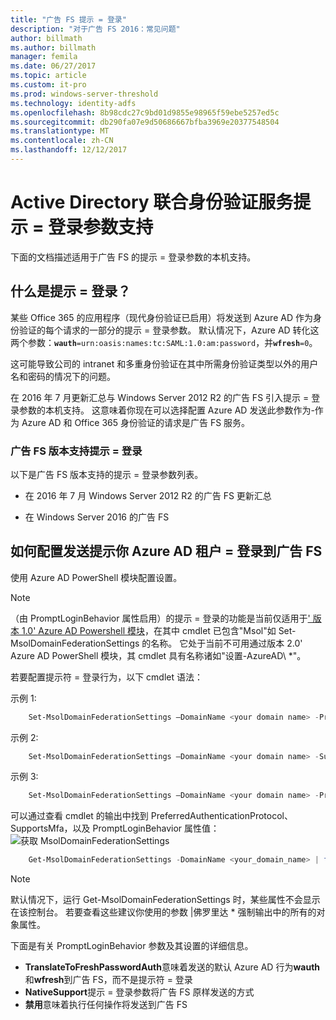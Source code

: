 ```yaml
---
title: "广告 FS 提示 = 登录"
description: "对于广告 FS 2016：常见问题"
author: billmath
ms.author: billmath
manager: femila
ms.date: 06/27/2017
ms.topic: article
ms.custom: it-pro
ms.prod: windows-server-threshold
ms.technology: identity-adfs
ms.openlocfilehash: 8b98cdc27c9bd01d9855e98965f59ebe5257ed5c
ms.sourcegitcommit: db290fa07e9d50686667bfba3969e20377548504
ms.translationtype: MT
ms.contentlocale: zh-CN
ms.lasthandoff: 12/12/2017
---
```

# <a name="active-directory-federation-services-promptlogin-parameter-support"></a>Active Directory 联合身份验证服务提示 = 登录参数支持
下面的文档描述适用于广告 FS 的提示 = 登录参数的本机支持。

## <a name="what-is-promptlogin"></a>什么是提示 = 登录？  

某些 Office 365 的应用程序（现代身份验证已启用）将发送到 Azure AD 作为身份验证的每个请求的一部分的提示 = 登录参数。  默认情况下，Azure AD 转化这两个参数：<code><b>wauth</b>=urn:oasis:names:tc:SAML:1.0:am:password</code>，并<code><b>wfresh</b>=0</code>。

这可能导致公司的 intranet 和多重身份验证在其中所需身份验证类型以外的用户名和密码的情况下的问题。  

在 2016 年 7 月更新汇总与 Windows Server 2012 R2 的广告 FS 引入提示 = 登录参数的本机支持。  这意味着你现在可以选择配置 Azure AD 发送此参数作为-作为 Azure AD 和 Office 365 身份验证的请求是广告 FS 服务。

### <a name="ad-fs-versions-that-support-promptlogin"></a>广告 FS 版本支持提示 = 登录
以下是广告 FS 版本支持的提示 = 登录参数列表。

- 在 2016 年 7 月 Windows Server 2012 R2 的广告 FS 更新汇总

- 在 Windows Server 2016 的广告 FS

## <a name="how-do-to-configure-your-azure-ad-tenant-to-send-promptlogin-to-ad-fs"></a>如何配置发送提示你 Azure AD 租户 = 登录到广告 FS

使用 Azure AD PowerShell 模块配置设置。

> [!NOTE]
> （由 PromptLoginBehavior 属性启用）的提示 = 登录的功能是当前仅适用于[' 版本 1.0' Azure AD Powershell 模块](https://connect.microsoft.com/site1164/Downloads/DownloadDetails.aspx?DownloadID=59185)，在其中 cmdlet 已包含"Msol"如 Set-MsolDomainFederationSettings 的名称。  它处于当前不可用通过版本 2.0' Azure AD PowerShell 模块，其 cmdlet 具有名称诸如"设置-AzureAD\ *"。

若要配置提示符 = 登录行为，以下 cmdlet 语法：

示例 1:
```powershell
    Set-MsolDomainFederationSettings –DomainName <your domain name> -PreferredAuthenticationProtocol <your current protocol setting> 
```

示例 2:
```powershell
    Set-MsolDomainFederationSettings –DomainName <your domain name> -SupportsMfa <$True|$False>
```

示例 3:
```powershell
    Set-MsolDomainFederationSettings –DomainName <your domain name> -PromptLoginBehavior <TranslateToFreshPasswordAuth|NativeSupport|Disabled>
```

 
 可以通过查看 cmdlet 的输出中找到 PreferredAuthenticationProtocol、SupportsMfa，以及 PromptLoginBehavior 属性值：![获取 MsolDomainFederationSettings](media/AD-FS-Prompt-Login/GetMsol.png)
```powershell
    Get-MsolDomainFederationSettings -DomainName <your_domain_name> | fl *
 ```
> [!NOTE]
> 默认情况下，运行 Get-MsolDomainFederationSettings 时，某些属性不会显示在该控制台。  若要查看这些建议你使用的参数 |佛罗里达 * 强制输出中的所有的对象属性。


下面是有关 PromptLoginBehavior 参数及其设置的详细信息。
   
   - <b>TranslateToFreshPasswordAuth</b>意味着发送的默认 Azure AD 行为<b>wauth</b>和<b>wfresh</b>到广告 FS，而不是提示符 = 登录
   - <b>NativeSupport</b>提示 = 登录参数将广告 FS 原样发送的方式
   - <b>禁用</b>意味着执行任何操作将发送到广告 FS


